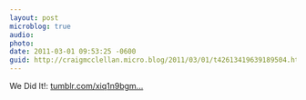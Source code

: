 ```yaml
---
layout: post
microblog: true
audio: 
photo: 
date: 2011-03-01 09:53:25 -0600
guid: http://craigmcclellan.micro.blog/2011/03/01/t42613419639189504.html
---
```

We Did It!: [tumblr.com/xiq1n9bgm...](http://tumblr.com/xiq1n9bgm4)
